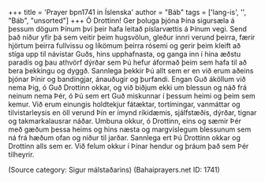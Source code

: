+++
title = 'Prayer bpn1741 in Íslenska'
author = "Báb"
tags = ['lang-is', '', "Báb", "unsorted"]
+++
Ó Drottinn! Ger þoluga þjóna Þína sigursæla á þessum dögum Þínum því þeir hafa leitað píslarvættis á Þínum vegi. Send það niður yfir þá sem veitir þeim hugsvölun, gleður innri verund þeirra, færir hjörtum þeirra fullvissu og líkömum þeirra rósemi og gerir þeim kleift að stíga upp til návistar Guðs, hins upphafnasta, og ganga inn í hina æðstu paradís og þau athvörf dýrðar sem Þú hefur áformað þeim sem hafa til að bera þekkingu og dyggð. Sannlega þekkir Þú allt sem er en við erum aðeins þjónar Þínir og bandingjar, ánauðugir og þurfandi. Engan Guð áköllum við nema Þig, ó Guð Drottinn okkar, og við biðjum ekki um blessun og náð frá neinum nema Þér, ó Þú sem ert Guð mis­kunnar í þessum heimi og þeim sem kemur. Við erum einungis holdtekjur fátæktar, tor­tímingar, van­máttar og tilvistarleysis en öll ver­und Þín er ímynd ríkidæmis, sjálfstæðis, dýrðar, tignar og takmarka­lausrar náðar.
Umbuna okkur, ó Drottinn, eins og sæmir Þér með gæðum þessa heims og hins næsta og marg­víslegum blessunum sem ná frá hæðum ofan og niður til jarðar.
Sannlega ert Þú Drottinn okkar og Drottinn alls sem er. Við felum okkur í Þínar hendur og þráum það sem Þér tilheyrir.

(Source category: Sigur málstaðarins)
(Bahaiprayers.net ID: 1741)
